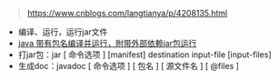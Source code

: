 >https://www.cnblogs.com/langtianya/p/4208135.html
>
>

* 编译、运行，运行jar文件
* [java 带有包名编译并运行，附带外部依赖jar包运行](https://blog.csdn.net/czw698/article/details/44353453)
* 打jar包：jar \[ 命令选项 \] \[manifest\] destination input-file \[input-files\]
* 生成doc：javadoc \[ 命令选项 \] \[ 包名 \] \[ 源文件名 \] \[ @files \]

